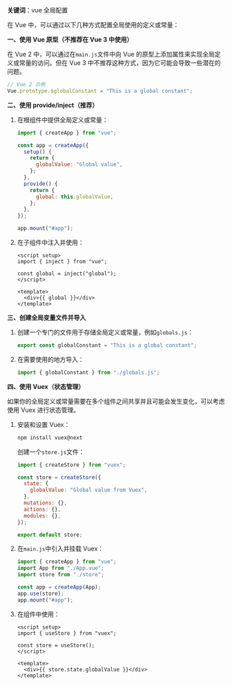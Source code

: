**关键词**：vue 全局配置

在 Vue 中，可以通过以下几种方式配置全局使用的定义或常量：

**一、使用 Vue 原型（不推荐在 Vue 3 中使用）**

在 Vue 2 中，可以通过在`main.js`文件中向 Vue 的原型上添加属性来实现全局定义或常量的访问。但在 Vue 3 中不推荐这种方式，因为它可能会导致一些潜在的问题。

```javascript
// Vue 2 示例
Vue.prototype.$globalConstant = "This is a global constant";
```

**二、使用 provide/inject（推荐）**

1. 在根组件中提供全局定义或常量：

   ```javascript
   import { createApp } from "vue";

   const app = createApp({
     setup() {
       return {
         globalValue: "Global value",
       };
     },
     provide() {
       return {
         global: this.globalValue,
       };
     },
   });

   app.mount("#app");
   ```

2. 在子组件中注入并使用：

   ```vue
   <script setup>
   import { inject } from "vue";

   const global = inject("global");
   </script>

   <template>
     <div>{{ global }}</div>
   </template>
   ```

**三、创建全局变量文件并导入**

1. 创建一个专门的文件用于存储全局定义或常量，例如`globals.js`：

   ```javascript
   export const globalConstant = "This is a global constant";
   ```

2. 在需要使用的地方导入：
   ```javascript
   import { globalConstant } from "./globals.js";
   ```

**四、使用 Vuex（状态管理）**

如果你的全局定义或常量需要在多个组件之间共享并且可能会发生变化，可以考虑使用 Vuex 进行状态管理。

1. 安装和设置 Vuex：

   ```bash
   npm install vuex@next
   ```

   创建一个`store.js`文件：

   ```javascript
   import { createStore } from "vuex";

   const store = createStore({
     state: {
       globalValue: "Global value from Vuex",
     },
     mutations: {},
     actions: {},
     modules: {},
   });

   export default store;
   ```

2. 在`main.js`中引入并挂载 Vuex：

   ```javascript
   import { createApp } from "vue";
   import App from "./App.vue";
   import store from "./store";

   const app = createApp(App);
   app.use(store);
   app.mount("#app");
   ```

3. 在组件中使用：

   ```vue
   <script setup>
   import { useStore } from "vuex";

   const store = useStore();
   </script>

   <template>
     <div>{{ store.state.globalValue }}</div>
   </template>
   ```
